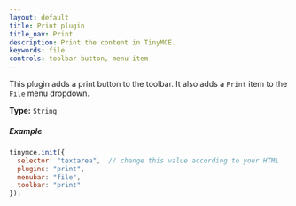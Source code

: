 ```yaml
---
layout: default
title: Print plugin
title_nav: Print
description: Print the content in TinyMCE.
keywords: file
controls: toolbar button, menu item
---
```


This plugin adds a print button to the toolbar. It also adds a `Print` item to the `File` menu dropdown.

**Type:** `String`

##### Example

```js
tinymce.init({
  selector: "textarea",  // change this value according to your HTML
  plugins: "print",
  menubar: "file",
  toolbar: "print"
});
```
